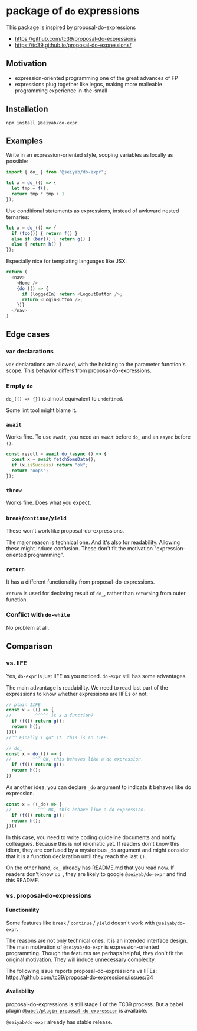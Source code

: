 # package of `do` expressions

This package is inspired by proposal-do-expressions
- https://github.com/tc39/proposal-do-expressions
- https://tc39.github.io/proposal-do-expressions/


## Motivation

* expression-oriented programming one of the great advances of FP
* expressions plug together like legos, making more malleable programming experience in-the-small

## Installation
```
npm install @seiyab/do-expr
```

## Examples

Write in an expression-oriented style, scoping variables as locally as possible:

```js
import { do_ } from "@seiyab/do-expr";

let x = do_(() => {
  let tmp = f();
  return tmp * tmp + 1
});
```


Use conditional statements as expressions, instead of awkward nested ternaries:

```js
let x = do_(() => {
  if (foo()) { return f() }
  else if (bar()) { return g() }
  else { return h() }
});
```

Especially nice for templating languages like JSX:

```js
return (
  <nav>
    <Home />
    {do_(() => {
      if (loggedIn) return <LogoutButton />;
      return <LoginButton />;
    })}
  </nav>
)
```

## Edge cases

### `var` declarations

`var` declarations are allowed, with the hoisting to the parameter function's scope.
This behavior differs from proposal-do-expressions.

### Empty `do`

`do_(() => {})` is almost equivalent to `undefined`.

Some lint tool might blame it.

### `await`

Works fine.
To use `await`, you need an `await` before `do_` and an `async` before `()`.

```js
const result = await do_(async () => {
  const x = await fetchSomeData();
  if (x.isSuccess) return "ok";
  return "oops";
});
```

### `throw`

Works fine. Does what you expect.

### `break`/`continue`/`yield`

These won't work like proposal-do-expressions.

The major reason is technical one.
And it's also for readability.
Allowing these might induce confusion.
These don't fit the motivation "expression-oriented programming".

### `return`

It has a different functionality from proposal-do-expressions.

`return` is used for declaring result of `do_`, rather than `return`ing from outer function.

### Conflict with `do-while`

No problem at all.

## Comparison
### vs. IIFE
Yes, `do-expr` is just IIFE as you noticed.
`do-expr` still has some advantages.

The main advantage is readability.
We need to read last part of the expressions to know whether expressions are IIFEs or not.

```js
// plain IIFE
const x = (() => {
//         ^^^^^ is x a function?
  if (f()) return g();
  return h();
})()
//^^ Finally I got it. this is an IIFE.

// do_
const x = do_(() => {
//        ^^^ OK, this behaves like a do expression.
  if (f()) return g();
  return h();
})
```

As another idea, you can declare `_do` argument to indicate it behaves like do expression.

```js
const x = ((_do) => {
//          ^^^ OK, this behave like a do expression.
  if (f()) return g();
  return h();
})()
```

In this case, you need to write coding guideline documents and notify colleagues.
Because this is not idiomatic yet.
If readers don't know this idiom, they are confused by a mysterious `_do` argument and might consider that it is a function declaration until they reach the last `()`.

On the other hand, `do_` already has README.md that you read now.
If readers don't know `do_`, they are likely to google `@seiyab/do-expr` and find this README.

### vs. proposal-do-expressions

#### Functionality
Some features like `break` / `continue` / `yield` doesn't work with `@seiyab/do-expr`.

The reasons are not only technical ones.
It is an intended interface design.
The main motivation of `@seiyab/do-expr` is expression-oriented programming.
Though the features are perhaps helpful, they don't fit the original motivation.
They will induce unnecessary complexity.

The following issue reports proposal-do-expressions vs IIFEs: https://github.com/tc39/proposal-do-expressions/issues/34

#### Availability
proposal-do-expressions is still stage 1 of the TC39 process.
But a babel plugin [`@babel/plugin-proposal-do-expression`](https://babeljs.io/docs/en/babel-plugin-proposal-do-expressions) is available.

`@seiyab/do-expr` already has stable release.
